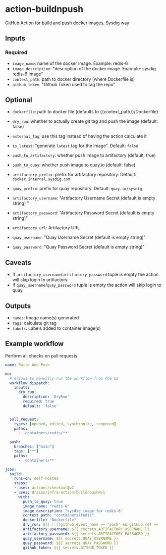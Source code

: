 # action-buildnpush

GitHub Action for build and push docker images, Sysdig way

## Inputs

### Required

- `image_name`: name of the docker image. Example: redis-6
- `image_description`: "description of the docker image. Example: sysdig redis-6 image"
- `context_path`: path to docker directory (where Dockerfile is)
- `github_token`: "Github Token used to tag the repo"

## Optional

- `dockerfile`:  path to docker file (defaults to {{context_path}}/Dockerfile)
- `dry_run`: whether to actually create git tag and push the image (default: false)
- `external_tag`: use this tag instead of having the action calculate it
- `is_latest`: "generate `latest` tag for the image". Default: `false`
- `push_to_artifactory`: whether push image to artifactory (default: true)
- `push_to_quay`: whether push image to quay.io (default: false)
- `artifactory_prefix`: prefix for artifactory repository. Default: `docker.internal.sysdig.com`
- `quay_prefix`: prefix for quay repository. Default: `quay.io/sysdig`

- `artifactory_username`: "Artifactory Username Secret (default is empty string) "
- `artifactory_password`: "Artifactory Password Secret (default is empty string)"
- `artifactory_url`: Artifactory URL

- `quay_username`: "Quay Username Secret (default is empty string)"
- `quay_password`: "Quay Password Secret (default is empty string)"

## Caveats

- If `artifactory_username`/`artifactory_password` tuple is empty the action will skip login to artifactory
- If `quay_username`/`quay_password` tuple is empty the action will skip login to quay

## Outputs

- `names`: Image name(s) generated
- `tags`: calculate git tag
- `labels`: Labels added to container image(s)

## Example workflow

Perform all checks on pull requests

```yaml
name: Build And Push

on:
  # allows to manually run the workflow from the UI
  workflow_dispatch:
    inputs:
      dry_run:
        description: 'DryRun'
        required: true
        default: 'false'


  pull_request:
    types: [opened, edited, synchronize, reopened]
    paths:
      - 'containers/redis/**'

  push:
    branches: ["main"]
    tags: ["*"]
    paths:
      - 'containers/**'

jobs:
  build:
    runs-on: self-hosted
    steps:
    - uses: actions/checkout@v2
    - uses: draios/infra-action-buildnpush@v1
      with:
        push_to_quay: true
        image_name: "redis-6"
        image_description: "sysdig image for redis-6"
        context_path: "containers/redis"
        dockerfile: "Dockerfile"
        dry_run: ${{ ! ((github.event_name == 'push' && github.ref == 'refs/heads/main') || (github.event_name == 'workflow_dispatch' && github.event.inputs.dry_run == 'false')) }}
        artifactory_username: ${{ secrets.ARTIFACTORY_USERNAME }}
        artifactory_password: ${{ secrets.ARTIFACTORY_PASSWORD }}
        quay_username: ${{ secrets.QUAY_USERNAME }}
        quay_password: ${{ secrets.QUAY_PASSWORD }}
        github_token: ${{ secrets.GITHUB_TOKEN }}
```
